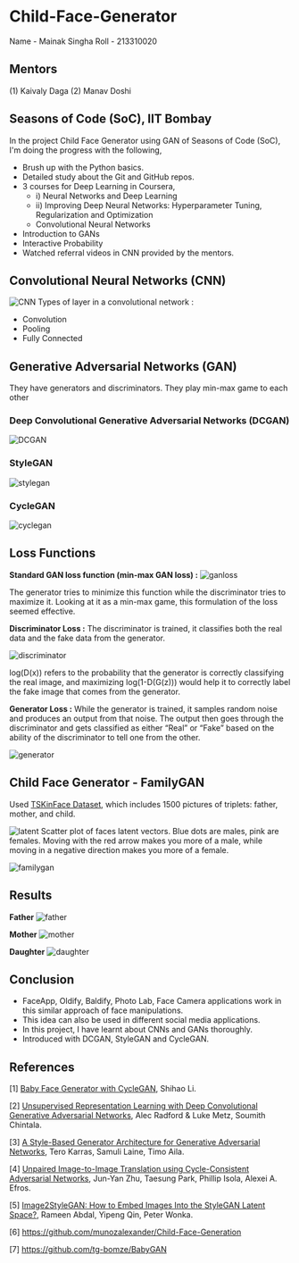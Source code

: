 # Child-Face-Generator
Name - Mainak Singha
Roll - 213310020

## Mentors 
(1) Kaivaly Daga
(2) Manav Doshi

## Seasons of Code (SoC), IIT Bombay

In the project Child Face Generator using GAN of Seasons of Code (SoC), I'm doing the progress with the following,
- Brush up with the Python basics.
- Detailed study about the Git and GitHub repos.
- 3 courses for Deep Learning in Coursera,
  - i) Neural Networks and Deep Learning
  - ii) Improving Deep Neural Networks: Hyperparameter Tuning, Regularization and Optimization
  - Convolutional Neural Networks
- Introduction to GANs
- Interactive Probability
- Watched referral videos in CNN provided by the mentors.

## Convolutional Neural Networks (CNN)
![CNN](https://github.com/Mainak21/Child-Face-Generator-using-GAN/blob/main/Images/cnn.jpeg)
Types of layer in a convolutional network :
- Convolution
- Pooling
- Fully Connected

## Generative Adversarial Networks (GAN)
They have generators and discriminators. They play min-max game to each other

### Deep Convolutional Generative Adversarial Networks (DCGAN)
![DCGAN](https://github.com/Mainak21/Child-Face-Generator-using-GAN/blob/main/Images/DCGAN.png)

### StyleGAN 
![stylegan](https://github.com/Mainak21/Child-Face-Generator-using-GAN/blob/main/Images/stylegan.png)

### CycleGAN
![cyclegan](https://github.com/Mainak21/Child-Face-Generator-using-GAN/blob/main/Images/cyclegan.png)

## Loss Functions
**Standard GAN loss function (min-max GAN loss) :**
![ganloss](https://github.com/Mainak21/Child-Face-Generator-using-GAN/blob/main/Images/gan_loss.png)

The generator tries to minimize this function while the discriminator tries to maximize it. Looking at it as a min-max game, this formulation of the loss seemed effective.

**Discriminator Loss :**
The discriminator is trained, it classifies both the real data and the fake data from the generator.

![discriminator](https://github.com/Mainak21/Child-Face-Generator-using-GAN/blob/main/Images/discriminator_loss.png)

 log(D(x)) refers to the probability that the generator is correctly classifying the real image, and maximizing log(1-D(G(z))) would help it to correctly label the fake image that comes from the generator.

**Generator Loss :**
While the generator is trained, it samples random noise and produces an output from that noise. The output then goes through the discriminator and gets classified as either “Real” or “Fake” based on the ability of the discriminator to tell one from the other.

![generator](https://github.com/Mainak21/Child-Face-Generator-using-GAN/blob/main/Images/generator_loss.png)

## Child Face Generator - FamilyGAN
Used [TSKinFace Dataset](http://parnec.nuaa.edu.cn/_upload/tpl/02/db/731/template731/pages/xtan/TSKinFace.html), which includes 1500 pictures of triplets: father, mother, and child.

![latent](https://github.com/Mainak21/Child-Face-Generator-using-GAN/blob/main/Images/Latentspace.png)
Scatter plot of faces latent vectors. Blue dots are males, pink are females. Moving with the red arrow makes you more of a male, while moving in a negative direction makes you more of a female.

![familygan](https://github.com/Mainak21/Child-Face-Generator-using-GAN/blob/main/Images/FamilyGAN.png)

## Results
**Father**
![father](https://github.com/Mainak21/Child-Face-Generator-using-GAN/blob/main/Images/father.png)

**Mother**
![mother](https://github.com/Mainak21/Child-Face-Generator-using-GAN/blob/main/Images/mother.png)

**Daughter**
![daughter](https://github.com/Mainak21/Child-Face-Generator-using-GAN/blob/main/Images/daughter.png)

## Conclusion
- FaceApp, Oldify, Baldify, Photo Lab, Face Camera applications work in this similar approach of face manipulations.
- This idea can also be used in different social media applications.
- In this project, I have learnt about CNNs and GANs thoroughly.
- Introduced with DCGAN, StyleGAN and CycleGAN.

## References 
[1]  [Baby Face Generator with CycleGAN](http://cs230.stanford.edu/projects_fall_2019/reports/26256603.pdf), Shihao Li.

[2] [Unsupervised Representation Learning with Deep Convolutional Generative Adversarial Networks](https://arxiv.org/pdf/1511.06434.pdf), Alec Radford & Luke Metz, Soumith Chintala. 

[3] [A Style-Based Generator Architecture for Generative Adversarial Networks](https://arxiv.org/abs/1812.04948), Tero Karras, Samuli Laine, Timo Aila. 

[4] [Unpaired Image-to-Image Translation using Cycle-Consistent Adversarial Networks](https://arxiv.org/pdf/1703.10593.pdf), Jun-Yan Zhu, Taesung Park, Phillip Isola, Alexei A. Efros.

[5] [Image2StyleGAN: How to Embed Images Into the StyleGAN Latent Space?](https://arxiv.org/pdf/1904.03189.pdf), Rameen Abdal, Yipeng Qin, Peter Wonka.

[6] https://github.com/munozalexander/Child-Face-Generation

[7] https://github.com/tg-bomze/BabyGAN






